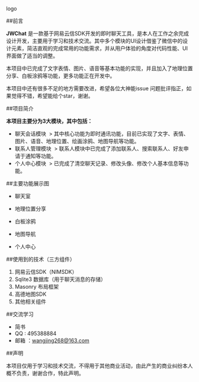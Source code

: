 logo

##前言

**JWChat** 是一款基于网易云信SDK开发的即时聊天工具，是本人在工作之余完成设计开发，主要用于学习和技术交流。其中多个模块的UI设计借鉴了微信中的设计元素，简洁直观的完成常用的功能需求，并从用户体验的角度对代码性能、UI界面做了适当的调整。

本项目中已完成了文字表情、图片、语音等基本功能的实现，并且加入了地理位置分享、白板涂鸦等功能，更多功能正在开发中。

本项目中还有很多不足的地方需要改进，希望各位大神能issue 问题批评指正，如果觉得不错，希望能给个star，谢谢。

##项目简介

**本项目主要分为3大模块，其中包括：**

- 聊天会话模块
  > 其中核心功能为即时通讯功能，目前已实现了文字、表情、图片、语音、地理位置、绘画涂鸦、地图导航等功能。
- 联系人管理模块
  > 联系人模块中已完成了添加联系人、搜索联系人、好友申请于通知等功能。
- 个人中心模块
  > 已完成了清空聊天记录、修改头像、修改个人基本信息等功能。

##主要功能展示图

- 聊天室

- 地理位置分享
- 白板涂鸦
- 地图导航
- 个人中心

##使用到的技术（三方组件）

1. 网易云信SDK（NIMSDK）
2. Sqlite3 数据库（用于聊天消息的存储）
3. Masonry 布局框架
4. 高德地图SDK
5. 其他相关组件

##交流学习

- 简书
- QQ : 495388884
- 邮箱 ：wangjing268@163.com

##声明

本项目仅用于学习和技术交流，不得用于其他商业活动，由此产生的商业纠纷本人概不负责，谢谢合作，特此声明。



